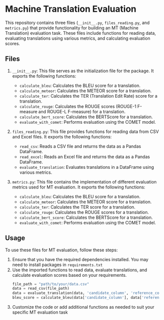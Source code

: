 # Machine Translation Evaluation

This repository contains three files (`__init__.py`, `files_reading.py`, and `metrics.py`) that provide functionality for building an MT (Machine Translation) evaluation task. These files include functions for reading data, evaluating translations using various metrics, and calculating evaluation scores.

## Files

1. `__init__.py`: This file serves as the initialization file for the package. It exports the following functions:

   - `calculate_bleu`: Calculates the BLEU score for a translation.
   - `calculate_meteor`: Calculates the METEOR score for a translation.
   - `calculate_ter`: Calculates the TER (Translation Edit Rate) score for a translation.
   - `calculate_rouge`: Calculates the ROUGE scores (ROUGE-1 F-measure and ROUGE-L F-measure) for a translation.
   - `calculate_bert_score`: Calculates the BERTScore for a translation.
   - `evaluate_with_comet`: Performs evaluation using the COMET model.

2. `files_reading.py`: This file provides functions for reading data from CSV and Excel files. It exports the following functions:

   - `read_csv`: Reads a CSV file and returns the data as a Pandas DataFrame.
   - `read_excel`: Reads an Excel file and returns the data as a Pandas DataFrame.
   - `evaluate_translation`: Evaluates translations in a DataFrame using various metrics.

3. `metrics.py`: This file contains the implementation of different evaluation metrics used for MT evaluation. It exports the following functions:

   - `calculate_bleu`: Calculates the BLEU score for a translation.
   - `calculate_meteor`: Calculates the METEOR score for a translation.
   - `calculate_ter`: Calculates the TER score for a translation.
   - `calculate_rouge`: Calculates the ROUGE scores for a translation.
   - `calculate_bert_score`: Calculates the BERTScore for a translation.
   - `evaluate_with_comet`: Performs evaluation using the COMET model.

## Usage

To use these files for MT evaluation, follow these steps:

1. Ensure that you have the required dependencies installed. You may need to install packages in `requirements.txt`
2. Use the imported functions to read data, evaluate translations, and calculate evaluation scores based on your requirements.
   ```python
   file_path = "path/to/your/data.csv"
   data = read_csv(file_path)
   data = evaluate_translation(data, 'candidate_column', 'reference_column')
   bleu_score = calculate_bleu(data['candidate_column'], data['reference_column'])
   ```
3. Customize the code or add additional functions as needed to suit your specific MT evaluation task

